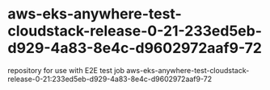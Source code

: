 # aws-eks-anywhere-test-cloudstack-release-0-21-233ed5eb-d929-4a83-8e4c-d9602972aaf9-72
repository for use with E2E test job aws-eks-anywhere-test-cloudstack-release-0-21:233ed5eb-d929-4a83-8e4c-d9602972aaf9-72
